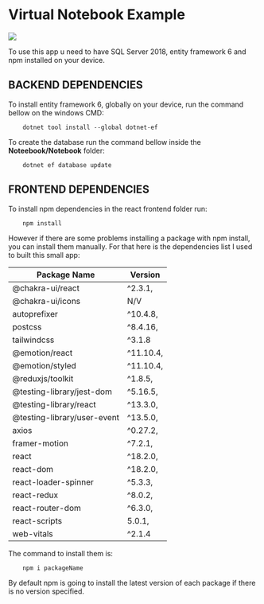 #     Virtual Notebook Example

![](https://i.imgur.com/g6XpBm1.gif)

To use this app u need to have SQL Server 2018, entity framework 6 and npm installed on your device.

## BACKEND DEPENDENCIES

To install entity framework 6, globally on your device, run the command bellow on the windows CMD:

```
    dotnet tool install --global dotnet-ef
```

To create the database run the command bellow inside the **Noteebook/Notebook** folder:

```
    dotnet ef database update
```

## FRONTEND DEPENDENCIES

To install npm dependencies in the react frontend folder run:

```
    npm install
```

However if there are some problems installing a package with npm install, you can install them manually. For that here is the dependencies list I used to built this small app:

Package Name | Version
------------ | --------
@chakra-ui/react| ^2.3.1,
@chakra-ui/icons| N/V
autoprefixer| ^10.4.8,
postcss| ^8.4.16,
tailwindcss| ^3.1.8
@emotion/react| ^11.10.4,
@emotion/styled| ^11.10.4,
@reduxjs/toolkit| ^1.8.5,
@testing-library/jest-dom| ^5.16.5,
@testing-library/react| ^13.3.0,
@testing-library/user-event| ^13.5.0,
axios| ^0.27.2,
framer-motion| ^7.2.1,
react| ^18.2.0,
react-dom| ^18.2.0,
react-loader-spinner| ^5.3.3,
react-redux| ^8.0.2,
react-router-dom| ^6.3.0,
react-scripts| 5.0.1,
web-vitals| ^2.1.4

The command to install them is:

```
    npm i packageName
```

By default npm is going to install the latest version of each package if there is no version specified.